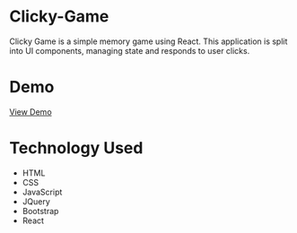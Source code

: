 # Clicky-Game
Clicky Game is a simple memory game using React. This application is split into UI components, managing state and responds to user clicks.
<br />

# Demo 
[View Demo](https://stormy-beyond-78297.herokuapp.com/)
<br />

# Technology Used
* HTML
* CSS
* JavaScript
* JQuery
* Bootstrap
* React